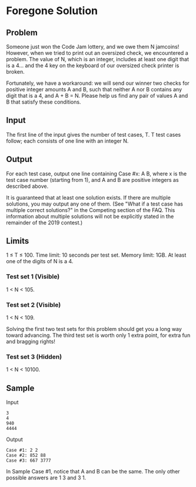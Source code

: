 # Foregone Solution

## Problem
Someone just won the Code Jam lottery, and we owe them N jamcoins! However, when we tried to print out an oversized check, we encountered a problem. The value of N, which is an integer, includes at least one digit that is a 4... and the 4 key on the keyboard of our oversized check printer is broken.

Fortunately, we have a workaround: we will send our winner two checks for positive integer amounts A and B, such that neither A nor B contains any digit that is a 4, and A + B = N. Please help us find any pair of values A and B that satisfy these conditions.

## Input
The first line of the input gives the number of test cases, T. T test cases follow; each consists of one line with an integer N.

## Output
For each test case, output one line containing Case #x: A B, where x is the test case number (starting from 1), and A and B are positive integers as described above.

It is guaranteed that at least one solution exists. If there are multiple solutions, you may output any one of them. (See "What if a test case has multiple correct solutions?" in the Competing section of the FAQ. This information about multiple solutions will not be explicitly stated in the remainder of the 2019 contest.)

## Limits
1 ≤ T ≤ 100.
Time limit: 10 seconds per test set.
Memory limit: 1GB.
At least one of the digits of N is a 4.

### Test set 1 (Visible)
1 < N < 105.

### Test set 2 (Visible)
1 < N < 109.

Solving the first two test sets for this problem should get you a long way toward advancing. The third test set is worth only 1 extra point, for extra fun and bragging rights!

### Test set 3 (Hidden)
1 < N < 10100.

## Sample

Input
```
3
4
940
4444
```

Output
```
Case #1: 2 2
Case #2: 852 88
Case #3: 667 3777
```
  
In Sample Case #1, notice that A and B can be the same. The only other possible answers are 1 3 and 3 1.
